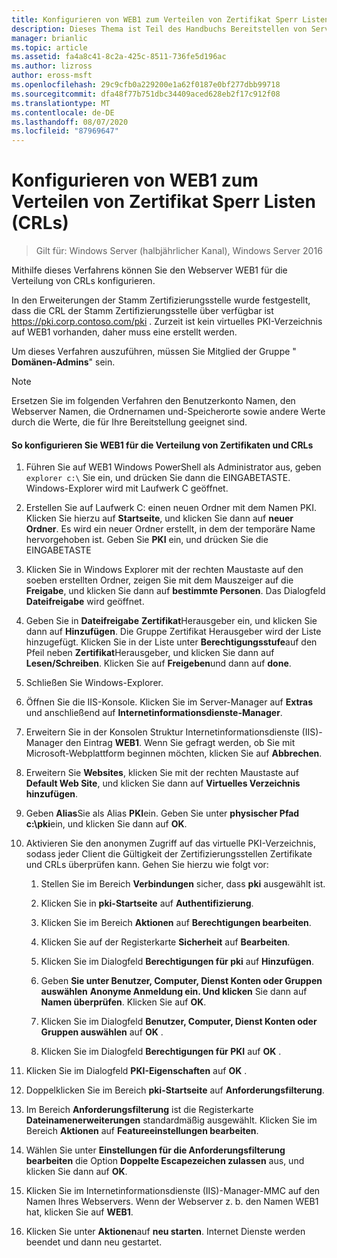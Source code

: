 ```yaml
---
title: Konfigurieren von WEB1 zum Verteilen von Zertifikat Sperr Listen (CRLs)
description: Dieses Thema ist Teil des Handbuchs Bereitstellen von Server Zertifikaten für drahtlose und drahtlose 802.1 x-bereit Stellungen.
manager: brianlic
ms.topic: article
ms.assetid: fa4a8c41-8c2a-425c-8511-736fe5d196ac
ms.author: lizross
author: eross-msft
ms.openlocfilehash: 29c9cfb0a229200e1a62f0187e0bf277dbb99718
ms.sourcegitcommit: dfa48f77b751dbc34409aced628eb2f17c912f08
ms.translationtype: MT
ms.contentlocale: de-DE
ms.lasthandoff: 08/07/2020
ms.locfileid: "87969647"
---
```

# <a name="configure-web1-to-distribute-certificate-revocation-lists-crls"></a>Konfigurieren von WEB1 zum Verteilen von Zertifikat Sperr Listen (CRLs)

>Gilt für: Windows Server (halbjährlicher Kanal), Windows Server 2016

Mithilfe dieses Verfahrens können Sie den Webserver WEB1 für die Verteilung von CRLs konfigurieren.

In den Erweiterungen der Stamm Zertifizierungsstelle wurde festgestellt, dass die CRL der Stamm Zertifizierungsstelle über verfügbar ist https://pki.corp.contoso.com/pki . Zurzeit ist kein virtuelles PKI-Verzeichnis auf WEB1 vorhanden, daher muss eine erstellt werden.

Um dieses Verfahren auszuführen, müssen Sie Mitglied der Gruppe " **Domänen-Admins**" sein.

> [!NOTE]
> Ersetzen Sie im folgenden Verfahren den Benutzerkonto Namen, den Webserver Namen, die Ordnernamen und-Speicherorte sowie andere Werte durch die Werte, die für Ihre Bereitstellung geeignet sind.

#### <a name="to-configure-web1-to-distribute-certificates-and-crls"></a>So konfigurieren Sie WEB1 für die Verteilung von Zertifikaten und CRLs

1.  Führen Sie auf WEB1 Windows PowerShell als Administrator aus, geben `explorer c:\` Sie ein, und drücken Sie dann die EINGABETASTE. Windows-Explorer wird mit Laufwerk C geöffnet.

2.  Erstellen Sie auf Laufwerk C: einen neuen Ordner mit dem Namen PKI. Klicken Sie hierzu auf **Startseite**, und klicken Sie dann auf **neuer Ordner**. Es wird ein neuer Ordner erstellt, in dem der temporäre Name hervorgehoben ist. Geben Sie **PKI** ein, und drücken Sie die EINGABETASTE

3.  Klicken Sie in Windows Explorer mit der rechten Maustaste auf den soeben erstellten Ordner, zeigen Sie mit dem Mauszeiger auf die **Freigabe**, und klicken Sie dann auf **bestimmte Personen**. Das Dialogfeld **Dateifreigabe** wird geöffnet.

4.  Geben Sie in **Dateifreigabe** **Zertifikat**Herausgeber ein, und klicken Sie dann auf **Hinzufügen**. Die Gruppe Zertifikat Herausgeber wird der Liste hinzugefügt. Klicken Sie in der Liste unter **Berechtigungsstufe**auf den Pfeil neben **Zertifikat**Herausgeber, und klicken Sie dann auf **Lesen/Schreiben**. Klicken Sie auf **Freigeben**und dann auf **done**.

5.  Schließen Sie Windows-Explorer.

6.  Öffnen Sie die IIS-Konsole. Klicken Sie im Server-Manager auf **Extras** und anschließend auf **Internetinformationsdienste-Manager**.

7.  Erweitern Sie in der Konsolen Struktur Internetinformationsdienste (IIS)-Manager den Eintrag **WEB1**. Wenn Sie gefragt werden, ob Sie mit Microsoft-Webplattform beginnen möchten, klicken Sie auf **Abbrechen**.

8.  Erweitern Sie **Websites**, klicken Sie mit der rechten Maustaste auf **Default Web Site**, und klicken Sie dann auf **Virtuelles Verzeichnis hinzufügen**.

9. Geben **Alias**Sie als Alias **PKI**ein. Geben Sie unter **physischer Pfad** **c:\pki**ein, und klicken Sie dann auf **OK**.

10. Aktivieren Sie den anonymen Zugriff auf das virtuelle PKI-Verzeichnis, sodass jeder Client die Gültigkeit der Zertifizierungsstellen Zertifikate und CRLs überprüfen kann. Gehen Sie hierzu wie folgt vor:

    1.  Stellen Sie im Bereich **Verbindungen** sicher, dass **pki** ausgewählt ist.

    2.  Klicken Sie in **pki-Startseite** auf **Authentifizierung**.

    3.  Klicken Sie im Bereich **Aktionen** auf **Berechtigungen bearbeiten**.

    4.  Klicken Sie auf der Registerkarte **Sicherheit** auf **Bearbeiten**.

    5.  Klicken Sie im Dialogfeld **Berechtigungen für pki** auf **Hinzufügen**.

    6.  Geben **Sie unter Benutzer, Computer, Dienst Konten oder Gruppen auswählen** **Anonyme Anmeldung ein. Und klicken** Sie dann auf **Namen überprüfen**. Klicken Sie auf **OK**.

    7.  Klicken Sie im Dialogfeld **Benutzer, Computer, Dienst Konten oder Gruppen auswählen** auf **OK** .

    8.  Klicken Sie im Dialogfeld **Berechtigungen für PKI** auf **OK** .

11. Klicken Sie im Dialogfeld **PKI-Eigenschaften** auf **OK** .

12. Doppelklicken Sie im Bereich **pki-Startseite** auf **Anforderungsfilterung**.

13. Im Bereich **Anforderungsfilterung** ist die Registerkarte **Dateinamenerweiterungen** standardmäßig ausgewählt. Klicken Sie im Bereich **Aktionen** auf **Featureeinstellungen bearbeiten**.

14. Wählen Sie unter **Einstellungen für die Anforderungsfilterung bearbeiten** die Option **Doppelte Escapezeichen zulassen** aus, und klicken Sie dann auf **OK**.

15. Klicken Sie im Internetinformationsdienste (IIS)-Manager-MMC auf den Namen Ihres Webservers. Wenn der Webserver z. b. den Namen WEB1 hat, klicken Sie auf **WEB1**.

16. Klicken Sie unter **Aktionen**auf **neu starten**. Internet Dienste werden beendet und dann neu gestartet.


